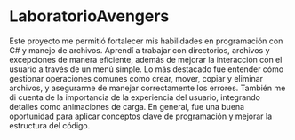 # LaboratorioAvengers

Este proyecto me permitió fortalecer mis habilidades en programación con C# y manejo de archivos. Aprendí a trabajar con directorios, archivos y excepciones de manera eficiente, además de mejorar la interacción con el usuario a través de un menú simple. Lo más destacado fue entender cómo gestionar operaciones comunes como crear, mover, copiar y eliminar archivos, y asegurarme de manejar correctamente los errores. También me di cuenta de la importancia de la experiencia del usuario, integrando detalles como animaciones de carga. En general, fue una buena oportunidad para aplicar conceptos clave de programación y mejorar la estructura del código.

